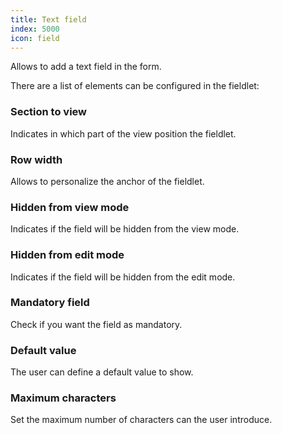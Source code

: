 ```yaml
---
title: Text field
index: 5000
icon: field
---
```


Allows to add a text field in the form.

There are a list of elements can be configured in the fieldlet:

### Section to view

Indicates in which part of the view position the fieldlet.

### Row width

Allows to personalize the anchor of the fieldlet.

### Hidden from view mode

Indicates if the field will be hidden from the view mode.

### Hidden from edit mode

Indicates if the field will be hidden from the edit mode.

### Mandatory field

Check if you want the field as mandatory.

### Default value

The user can define a default value to show.

###  Maximum characters

Set the maximum number of characters can the user introduce.
